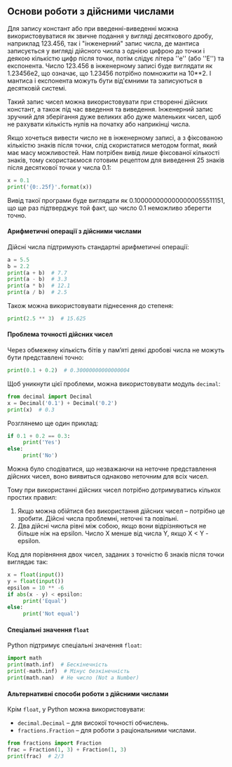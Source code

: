## Основи роботи з дійсними числами

Для запису констант або при введенні-виведенні можна використовуватися як звичне подання
у вигляді десяткового дробу, наприклад 123.456, так і "інженерний" запис числа, де мантиса 
записується у вигляді дійсного числа з однією цифрою до точки і деякою кількістю цифр після 
точки, потім слідує літера ''e'' (або ''E'') та експонента. Число 123.456 в інженерному записі 
буде виглядати як 1.23456e2, що означає, що 1.23456 потрібно помножити на 10\*\*2. І мантиса і 
експонента можуть бути від'ємними та записуються в десятковій системі.

Такий запис чисел можна використовувати при створенні дійсних констант, а також під час введення
та виведення. Інженерний запис зручний для зберігання дуже великих або дуже маленьких чисел, 
щоб не рахувати кількість нулів на початку або наприкінці числа.

Якщо хочеться вивести число не в інженерному записі, а з фіксованою кількістю знаків після 
точки, слід скористатися методом format, який має масу можливостей. Нам потрібен вивід лише
фіксованої кількості знаків, тому скористаємося готовим рецептом для виведення 25 знаків після 
десяткової точки у числа 0.1:

```python
x = 0.1
print('{0:.25f}'.format(x))
```

Вивід такої програми буде виглядати як 0.1000000000000000055511151, що ще раз підтверджує той факт, 
що число 0.1 неможливо зберегти точно.


#### Арифметичні операції з дійсними числами

Дійсні числа підтримують стандартні арифметичні операції:
```python
a = 5.5
b = 2.2
print(a + b)  # 7.7
print(a - b)  # 3.3
print(a * b)  # 12.1
print(a / b)  # 2.5
```

Також можна використовувати піднесення до степеня:
```python
print(2.5 ** 3)  # 15.625
```

#### Проблема точності дійсних чисел

Через обмежену кількість бітів у пам’яті деякі дробові числа не можуть бути представлені точно:
```python
print(0.1 + 0.2)  # 0.30000000000000004
```

Щоб уникнути цієї проблеми, можна використовувати модуль `decimal`:
```python
from decimal import Decimal
x = Decimal('0.1') + Decimal('0.2')
print(x)  # 0.3
```

Розглянемо ще  один приклад:
```python
if 0.1 + 0.2 == 0.3:
     print('Yes')
else:
     print('No')
```
Можна було сподіватися, що незважаючи на неточне представлення дійсних чисел, воно 
виявиться однаково неточним для всіх чисел.

Тому при використанні дійсних чисел потрібно дотримуватись кількох простих правил:
1) Якщо можна обійтися без використання дійсних чисел – потрібно це зробити. Дійсні числа 
проблемні, неточні та повільні.
2) Два дійсні числа рівні між собою, якщо вони відрізняються не більше ніж на epsilon. 
Число X менше від числа Y, якщо X < Y - epsilon.

Код для порівняння двох чисел, заданих з точністю 6 знаків після точки виглядає так:
```python
x = float(input())
y = float(input())
epsilon = 10 ** -6
if abs(x - y) < epsilon:
     print('Equal')
else:
     print('Not equal')
```
#### Спеціальні значення `float`
Python підтримує спеціальні значення `float`:
```python
import math
print(math.inf)  # Бескінечність
print(-math.inf)  # Мінус безкінечність
print(math.nan)  # Не число (Not a Number)
```

#### Альтернативні способи роботи з дійсними числами

Крім `float`, у Python можна використовувати:
- `decimal.Decimal` – для високої точності обчислень.
- `fractions.Fraction` – для роботи з раціональними числами.

```python
from fractions import Fraction
frac = Fraction(1, 3) + Fraction(1, 3)
print(frac)  # 2/3
```

